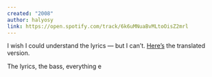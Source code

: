 ```yaml
---
created: "2008"
author: halyosy
link: https://open.spotify.com/track/6k6uMNuaBvMLtoOisZ2mrl
---
```


I wish I could understand the lyrics — but I can’t. [Here’s](https://translate.google.com/?sl=auto&tl=en&text=%0A%22%E6%9C%80%E5%88%9D%E3%81%8B%E3%82%89%E5%90%9B%E3%82%92%E5%A5%BD%E3%81%8D%E3%81%A7%E3%81%84%E3%82%89%E3%82%8C%E3%81%A6%E8%89%AF%E3%81%8B%E3%81%A3%E3%81%9F%22%0A%E3%81%AA%E3%82%93%E3%81%A6%E7%A9%BA%E3%81%AB%E6%AD%8C%E3%81%86%E3%82%93%E3%81%A0%0A%0A%E8%A9%B0%E3%82%81%E8%BE%BC%E3%82%93%E3%81%A0%E5%A4%A2%E3%82%92%0A%E6%89%93%E3%81%A1%E4%B8%8A%E3%81%92%E3%82%8B%E5%A0%B4%E6%89%80%0A%E6%8E%A2%E3%81%97%E6%B1%82%E3%82%81%E3%81%A6%0A%E3%81%93%E3%81%AE%E8%A1%97%E3%81%8B%E3%82%89%E5%87%BA%E3%81%9F%0A%0A%E9%9C%87%E3%81%88%E3%82%8B%E7%9D%80%E4%BF%A1%0A%E9%9B%BB%E6%BA%90%E3%82%92%E5%88%87%E3%81%A3%E3%81%9F%0A%E7%87%83%E3%81%88%E5%87%BA%E3%81%99%E5%B0%8E%E7%81%AB%E7%B7%9A%0A%E8%AA%B0%E3%82%82%E6%AD%A2%E3%82%81%E3%82%89%E3%82%8C%E3%81%AA%E3%81%84%0A%0A%E4%B8%96%E7%95%8C%E3%81%AE%E7%B5%82%E3%82%8F%E3%82%8A%E3%81%8C%0A%E4%BB%8A%E8%A8%AA%E3%82%8C%E3%81%9F%E3%81%A8%E3%81%97%E3%81%9F%E3%82%89%0A%E5%85%A8%E9%83%A8%E3%81%BB%E3%81%A3%E3%81%BD%E3%81%A3%E3%81%A6%0A%E3%81%B5%E3%81%9F%E3%82%8A%E6%B0%B8%E9%81%A0%E3%81%AB%E4%B8%80%E7%B7%92%E3%81%AA%E3%81%AE%E3%81%AB%E3%81%AD%0A%0ALike%20a%20fire%20flower%0A%E5%83%95%E3%81%8C%E6%B6%88%E3%81%88%E3%81%A1%E3%82%83%E3%82%8F%E3%81%AA%E3%81%84%E3%82%88%E3%81%86%E3%81%AB%0A%E7%81%AB%E3%81%AE%E7%B2%89%E6%95%A3%E3%82%89%E3%81%9B%0A%E5%A4%A2%E6%89%93%E3%81%A1%E4%B8%8A%E3%81%8C%E3%82%8C%0A%22%E6%9C%80%E5%88%9D%E3%81%8B%E3%82%89%E5%90%9B%E3%82%92%E5%A5%BD%E3%81%8D%E3%81%AB%E3%81%AA%E3%82%89%E3%81%AA%E3%81%8D%E3%82%83%E8%89%AF%E3%81%8B%E3%81%A3%E3%81%9F%22%0A%E3%81%AA%E3%82%93%E3%81%A6%E5%98%98%E3%81%BE%E3%81%A7%E3%81%A4%E3%81%84%E3%81%A6%0A%0A%E6%85%A3%E3%82%8C%E3%81%AA%E3%81%84%E6%99%AF%E8%89%B2%0A%E4%B8%8D%E8%87%AA%E7%84%B6%E3%81%AA%E7%AC%91%E9%A1%94%0A%E8%8F%AF%E3%82%84%E3%81%8B%E3%81%AA%E7%A5%AD%E3%81%A8%E3%81%AF%E9%81%95%E3%81%A3%E3%81%A6%E3%81%9F%0A%0A%E7%B9%B0%E3%82%8A%E8%BF%94%E3%81%99%E7%95%99%E5%AE%88%E9%9B%BB%0A%22%E3%82%AC%E3%83%B3%E3%83%90%E3%83%AC%22%E3%81%AE%E5%A3%B0%0A%E6%B6%99%E3%81%A7%E5%B0%8E%E7%81%AB%E7%B7%9A%0A%E6%B6%88%E3%81%88%E3%81%A1%E3%82%83%E3%81%84%E3%81%9D%E3%81%86%E3%81%A0%E3%82%88%0A%0A%E5%AE%87%E5%AE%99%E3%81%AE%E5%A7%8B%E3%81%BE%E3%82%8A%E3%81%8C%0A%E3%81%82%E3%81%AE%E5%8F%A3%E4%BB%98%E3%81%91%E3%81%A0%E3%81%A8%E3%81%97%E3%81%9F%E3%82%89%0A%E6%98%9F%E7%A9%BA%E3%81%AF%0A%E3%81%B5%E3%81%9F%E3%82%8A%E9%9B%B6%E3%81%97%E3%81%9F%E5%A5%87%E8%B7%A1%E3%81%AE%E7%97%95%0A%0ALike%20a%20fire%20flower%0A%E5%90%9B%E3%81%8C%E8%A6%8B%E3%81%A4%E3%81%91%E3%82%84%E3%81%99%E3%81%84%E3%82%88%E3%81%86%E3%81%AB%0A%E9%9B%B7%E9%B3%B4%E3%81%AE%E5%A6%82%E3%81%8F%0A%E5%A4%A2%E8%BD%9F%E3%81%8B%E3%81%9B%0A%22%E6%9C%80%E5%88%9D%E3%81%8B%E3%82%89%E5%90%9B%E3%82%92%E5%A5%BD%E3%81%8D%E3%81%AB%E3%81%AA%E3%82%89%E3%81%AA%E3%81%8D%E3%82%83%E8%89%AF%E3%81%8B%E3%81%A3%E3%81%9F%22%0A%E3%81%AA%E3%82%93%E3%81%A6%E3%83%90%E3%83%AC%E3%81%A6%E3%82%8B%E3%82%93%E3%81%A0%E3%82%8D%E3%81%86%E3%81%AA%0A%0A%E7%94%A3%E3%81%BE%E3%82%8C%E3%82%82%E8%82%B2%E3%81%A1%E3%82%82%0A%E3%81%B0%E3%82%89%E3%81%B0%E3%82%89%E3%81%AA%E5%83%95%E3%82%89%0A%E5%A7%BF%E3%82%82%E5%BD%A2%E3%82%82%0A%E3%81%9D%E3%82%8C%E3%81%9E%E3%82%8C%E3%81%AA%E5%83%95%E3%82%89%0A%E7%94%B7%E3%82%82%E5%A5%B3%E3%82%82%0A%E3%81%A1%E3%81%90%E3%81%AF%E3%81%90%E3%81%AA%E5%83%95%E3%82%89%0A%E3%81%9D%E3%82%8C%E3%81%A7%E3%82%82%E5%BF%83%E3%82%92%0A%E3%81%B2%E3%81%A8%E3%81%A4%E3%81%AB%E5%87%BA%E6%9D%A5%E3%81%9F%E3%81%AA%E3%82%89%0A%0A%E4%BA%BA%E7%94%9F%E3%81%AE%E9%80%94%E4%B8%AD%E3%81%8C%0A%E7%B7%9A%E9%A6%99%E8%8A%B1%E7%81%AB%E3%81%A0%E3%81%A8%E3%81%97%E3%81%9F%E3%82%89%0A%E4%B8%80%E7%9E%AC%E3%81%A7%E3%82%82%0A%E3%81%B5%E3%81%9F%E3%82%8A%E7%85%A7%E3%82%89%E3%81%99%E5%90%91%E6%97%A5%E8%91%B5%E3%81%AE%E6%A7%98%E3%81%AB%0A%0ALike%20a%20fire%20flower%0A%E3%81%84%E3%81%A4%E3%81%8B%E5%A4%9C%E7%A9%BA%E3%81%AB%E5%A4%A7%E8%BC%AA%E3%82%92%0A%E5%92%B2%E3%81%8B%E3%81%99%E3%81%9D%E3%81%AE%E6%99%82%E3%81%BE%E3%81%A7%E5%BE%85%E3%81%A3%E3%81%A6%E3%81%8F%E3%82%8C%0A%22%E6%9C%80%E5%88%9D%E3%81%8B%E3%82%89%E5%90%9B%E3%82%92%E5%A5%BD%E3%81%8D%E3%81%A7%E3%81%84%E3%82%89%E3%82%8C%E3%81%A6%E8%89%AF%E3%81%8B%E3%81%A3%E3%81%9F%22%0A%E3%81%AA%E3%82%93%E3%81%A6%E7%A9%BA%E3%81%AB%E6%AD%8C%E3%81%86%E3%82%93%E3%81%A0&op=translate) the translated version.

The lyrics, the bass, everything e